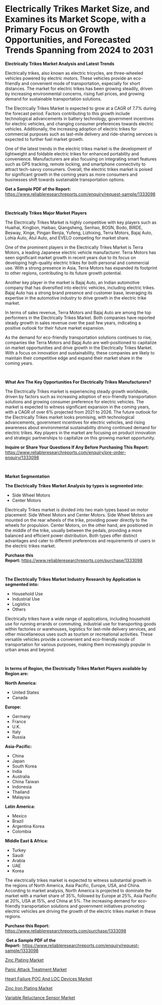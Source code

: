 <p><h1>Electrically Trikes Market Size, and Examines its Market Scope, with a Primary Focus on Growth Opportunities, and Forecasted Trends Spanning from 2024 to 2031</h1></p><p><strong>Electrically Trikes Market Analysis and Latest Trends</strong></p>
<p><p>Electrically trikes, also known as electric tricycles, are three-wheeled vehicles powered by electric motors. These vehicles provide an eco-friendly and convenient mode of transportation, especially for short distances. The market for electric trikes has been growing steadily, driven by increasing environmental concerns, rising fuel prices, and growing demand for sustainable transportation solutions.</p><p>The Electrically Trikes Market is expected to grow at a CAGR of 7.7% during the forecast period. Factors contributing to this growth include technological advancements in battery technology, government incentives for electric vehicles, and changing consumer preferences towards electric vehicles. Additionally, the increasing adoption of electric trikes for commercial purposes such as last-mile delivery and ride-sharing services is expected to further fuel market growth.</p><p>One of the latest trends in the electric trikes market is the development of lightweight and foldable electric trikes for enhanced portability and convenience. Manufacturers are also focusing on integrating smart features such as GPS tracking, remote locking, and smartphone connectivity to attract tech-savvy consumers. Overall, the electric trikes market is poised for significant growth in the coming years as more consumers and businesses shift towards sustainable transportation options.</p></p>
<p><strong>Get a Sample PDF of the Report:&nbsp;</strong> <a href="https://www.reliableresearchreports.com/enquiry/request-sample/1333098">https://www.reliableresearchreports.com/enquiry/request-sample/1333098</a></p>
<p>&nbsp;</p>
<p><strong>Electrically Trikes Major Market Players</strong></p>
<p><p>The Electrically Trikes Market is highly competitive with key players such as Huaihai, Kingbon, Haibao, Qiangsheng, Senhao, BOSN, Bodo, BIRDE, Besway, Xinge, Pingan Renjia, Yufeng, Lizhixing, Terra Motors, Bajaj Auto, Lohia Auto, Atul Auto, and EVELO competing for market share.</p><p>One of the prominent players in the Electrically Trikes Market is Terra Motors, a leading Japanese electric vehicle manufacturer. Terra Motors has seen significant market growth in recent years due to its focus on developing high-quality electric trikes for both personal and commercial use. With a strong presence in Asia, Terra Motors has expanded its footprint to other regions, contributing to its future growth potential.</p><p>Another key player in the market is Bajaj Auto, an Indian automotive company that has diversified into electric vehicles, including electric trikes. Bajaj Auto has a strong brand presence and customer base, leveraging its expertise in the automotive industry to drive growth in the electric trike market.</p><p>In terms of sales revenue, Terra Motors and Bajaj Auto are among the top performers in the Electrically Trikes Market. Both companies have reported steady growth in sales revenue over the past few years, indicating a positive outlook for their future market expansion.</p><p>As the demand for eco-friendly transportation solutions continues to rise, companies like Terra Motors and Bajaj Auto are well-positioned to capitalize on market opportunities and drive growth in the Electrically Trikes Market. With a focus on innovation and sustainability, these companies are likely to maintain their competitive edge and expand their market share in the coming years.</p></p>
<p>&nbsp;</p>
<p><strong>What Are The Key Opportunities For Electrically Trikes Manufacturers?</strong></p>
<p><p>The Electrically Trikes market is experiencing steady growth worldwide, driven by factors such as increasing adoption of eco-friendly transportation solutions and growing consumer preference for electric vehicles. The market is expected to witness significant expansion in the coming years, with a CAGR of over 6% projected from 2021 to 2026. The future outlook for the Electrically Trikes market looks promising, with technological advancements, government incentives for electric vehicles, and rising awareness about environmental sustainability driving continued demand for electric trikes. Key players in the market are focusing on product innovation and strategic partnerships to capitalize on this growing market opportunity.</p></p>
<p><strong>Inquire or Share Your Questions If Any Before Purchasing This Report:</strong> <a href="https://www.reliableresearchreports.com/enquiry/pre-order-enquiry/1333098">https://www.reliableresearchreports.com/enquiry/pre-order-enquiry/1333098</a></p>
<p>&nbsp;</p>
<p><strong>Market Segmentation</strong></p>
<p><strong>The Electrically Trikes Market Analysis by types is segmented into:</strong></p>
<p><ul><li>Side Wheel Motors</li><li>Center Motors</li></ul></p>
<p><p>Electrically Trikes market is divided into two main types based on motor placement: Side Wheel Motors and Center Motors. Side Wheel Motors are mounted on the rear wheels of the trike, providing power directly to the wheels for propulsion. Center Motors, on the other hand, are positioned in the middle of the trike, usually between the pedals, providing a more balanced and efficient power distribution. Both types offer distinct advantages and cater to different preferences and requirements of users in the electric trikes market.</p></p>
<p><strong>Purchase this Report:&nbsp;</strong><a href="https://www.reliableresearchreports.com/purchase/1333098">https://www.reliableresearchreports.com/purchase/1333098</a></p>
<p>&nbsp;</p>
<p><strong>The Electrically Trikes Market Industry Research by Application is segmented into:</strong></p>
<p><ul><li>Household Use</li><li>Industrial Use</li><li>Logistics</li><li>Others</li></ul></p>
<p><p>Electrically trikes have a wide range of applications, including household use for running errands or commuting, industrial use for transporting goods within factories or warehouses, logistics for last-mile delivery services, and other miscellaneous uses such as tourism or recreational activities. These versatile vehicles provide a convenient and eco-friendly mode of transportation for various purposes, making them increasingly popular in urban areas and beyond.</p></p>
<p>&nbsp;</p>
<p><strong>In terms of Region, the Electrically Trikes Market Players available by Region are:</strong></p>
<p>
    <p> <strong> North America: </strong>
        <ul>
            <li>United States</li>
            <li>Canada</li>
        </ul>
        </p> 
    <p> <strong> Europe: </strong>
        <ul>
            <li>Germany</li>
            <li>France</li>
            <li>U.K.</li>
            <li>Italy</li>
            <li>Russia</li>
        </ul>
        </p> 
    <p> <strong> Asia-Pacific: </strong>
        <ul>
            <li>China</li>
            <li>Japan</li>
            <li>South Korea</li>
            <li>India</li>
            <li>Australia</li>
            <li>China Taiwan</li>
            <li>Indonesia</li>
            <li>Thailand</li>
            <li>Malaysia</li>
        </ul>
        </p> 
    <p> <strong> Latin America: </strong>
        <ul>
            <li>Mexico</li>
            <li>Brazil</li>
            <li>Argentina Korea</li>
            <li>Colombia</li>
        </ul>
        </p> 
    <p> <strong> Middle East & Africa: </strong>
        <ul>
            <li>Turkey</li>
            <li>Saudi</li>
            <li>Arabia</li>
            <li>UAE</li>
            <li>Korea</li>
        </ul>
    </p>
    </p>
<p><p>The electrically trikes market is expected to witness substantial growth in the regions of North America, Asia Pacific, Europe, USA, and China. According to market analysis, North America is projected to dominate the market with a market share of 35%, followed by Europe at 25%, Asia Pacific at 20%, USA at 15%, and China at 5%. The increasing demand for eco-friendly transportation solutions and government initiatives promoting electric vehicles are driving the growth of the electric trikes market in these regions.</p></p>
<p><strong>Purchase this Report: </strong><a href="https://www.reliableresearchreports.com/purchase/1333098">https://www.reliableresearchreports.com/purchase/1333098</a></p>
<p>&nbsp;<strong>Get a Sample PDF of the Report:&nbsp;&nbsp;</strong><a href="https://www.reliableresearchreports.com/enquiry/request-sample/1333098">https://www.reliableresearchreports.com/enquiry/request-sample/1333098</a></p>
<p><strong></strong></p>
<p><p><a href="https://medium.com/@royross51/zinc-plating-market-the-key-to-successful-business-strategy-forecast-till-2031-5e6555d5a9e9">Zinc Plating Market</a></p><p><a href="https://medium.com/@shirleygreene26/panic-attack-treatment-market-furnishes-information-on-market-share-market-trends-and-market-a6c17b31b625">Panic Attack Treatment Market</a></p><p><a href="https://medium.com/@samanthamason1930/heart-failure-poc-and-loc-devices-market-size-market-outlook-and-market-forecast-2024-to-2031-27b92ac07469">Heart Failure POC And LOC Devices Market</a></p><p><a href="https://medium.com/@royross51/zinc-iron-plating-market-size-reveals-the-best-marketing-channels-in-global-industry-36079d20be9f">Zinc Iron Plating Market</a></p><p><a href="https://medium.com/@samanthamason1930/variable-reluctance-sensor-market-report-reveals-the-latest-trends-and-growth-opportunities-of-this-2ff663a8d8bf">Variable Reluctance Sensor Market</a></p></p>